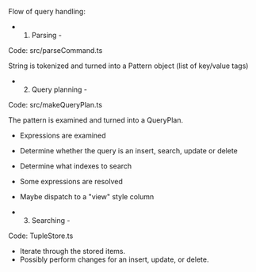
Flow of query handling:

 - 1. Parsing -

Code: src/parseCommand.ts

String is tokenized and turned into a Pattern object (list of key/value tags)

 - 2. Query planning -

Code: src/makeQueryPlan.ts

The pattern is examined and turned into a QueryPlan.

 - Expressions are examined
 - Determine whether the query is an insert, search, update or delete
 - Determine what indexes to search
 - Some expressions are resolved
 - Maybe dispatch to a "view" style column

 - 3. Searching - 

Code: TupleStore.ts

 - Iterate through the stored items.
 - Possibly perform changes for an insert, update, or delete.
